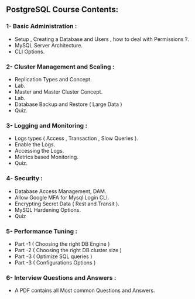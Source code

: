## PostgreSQL Course Contents:
 ### 1- Basic Administration :
  - Setup , Creating a Database and Users , how to deal with Permissions ?.
  - MySQL Server Architecture.
  - CLI Options.
### 2- Cluster Management and Scaling :
  - Replication Types and Concept.
  - Lab.
  - Master and Master Cluster Concept.
  - Lab.
  - Database Backup and Restore ( Large Data )
  - Quiz.
### 3- Logging and Monitoring :
  - Logs types ( Access , Transaction , Slow Queries ).
  - Enable the Logs.
  - Accessing the Logs.
  - Metrics based Monitoring.
  - Quiz.
### 4- Security :
  - Database Access Management, DAM.
  - Allow Google MFA for Mysql Login CLI. 
  - Encrypting Secret Data ( Rest and Transit ).
  - MySQL Hardening Options.
  - Quiz
### 5- Performance Tuning :
  - Part -1 ( Choosing the right DB Engine )
  - Part -2 ( Choosing the right DB cluster size )
  - Part -3 ( Optimize SQL queries )
  - Part -3 ( Configurations Options )
### 6- Interview Questions and Answers :
  - A PDF contains all Most common Questions and Answers.
